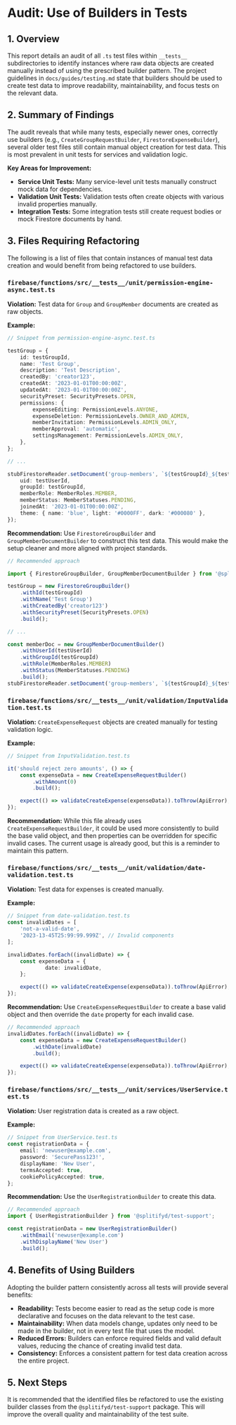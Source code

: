 # Audit: Use of Builders in Tests

## 1. Overview

This report details an audit of all `.ts` test files within `__tests__` subdirectories to identify instances where raw data objects are created manually instead of using the prescribed builder pattern. The project guidelines in `docs/guides/testing.md` state that builders should be used to create test data to improve readability, maintainability, and focus tests on the relevant data.

## 2. Summary of Findings

The audit reveals that while many tests, especially newer ones, correctly use builders (e.g., `CreateGroupRequestBuilder`, `FirestoreExpenseBuilder`), several older test files still contain manual object creation for test data. This is most prevalent in unit tests for services and validation logic.

**Key Areas for Improvement:**

*   **Service Unit Tests:** Many service-level unit tests manually construct mock data for dependencies.
*   **Validation Unit Tests:** Validation tests often create objects with various invalid properties manually.
*   **Integration Tests:** Some integration tests still create request bodies or mock Firestore documents by hand.

## 3. Files Requiring Refactoring

The following is a list of files that contain instances of manual test data creation and would benefit from being refactored to use builders.

### `firebase/functions/src/__tests__/unit/permission-engine-async.test.ts`

**Violation:** Test data for `Group` and `GroupMember` documents are created as raw objects.

**Example:**

```typescript
// Snippet from permission-engine-async.test.ts

testGroup = {
    id: testGroupId,
    name: 'Test Group',
    description: 'Test Description',
    createdBy: 'creator123',
    createdAt: '2023-01-01T00:00:00Z',
    updatedAt: '2023-01-01T00:00:00Z',
    securityPreset: SecurityPresets.OPEN,
    permissions: {
        expenseEditing: PermissionLevels.ANYONE,
        expenseDeletion: PermissionLevels.OWNER_AND_ADMIN,
        memberInvitation: PermissionLevels.ADMIN_ONLY,
        memberApproval: 'automatic',
        settingsManagement: PermissionLevels.ADMIN_ONLY,
    },
};

// ...

stubFirestoreReader.setDocument('group-members', `${testGroupId}_${testUserId}`, {
    uid: testUserId,
    groupId: testGroupId,
    memberRole: MemberRoles.MEMBER,
    memberStatus: MemberStatuses.PENDING,
    joinedAt: '2023-01-01T00:00:00Z',
    theme: { name: 'blue', light: '#0000FF', dark: '#000080' },
});
```

**Recommendation:** Use `FirestoreGroupBuilder` and `GroupMemberDocumentBuilder` to construct this test data. This would make the setup cleaner and more aligned with project standards.

```typescript
// Recommended approach

import { FirestoreGroupBuilder, GroupMemberDocumentBuilder } from '@splitifyd/test-support';

testGroup = new FirestoreGroupBuilder()
    .withId(testGroupId)
    .withName('Test Group')
    .withCreatedBy('creator123')
    .withSecurityPreset(SecurityPresets.OPEN)
    .build();

// ...

const memberDoc = new GroupMemberDocumentBuilder()
    .withUserId(testUserId)
    .withGroupId(testGroupId)
    .withRole(MemberRoles.MEMBER)
    .withStatus(MemberStatuses.PENDING)
    .build();
stubFirestoreReader.setDocument('group-members', `${testGroupId}_${testUserId}`, memberDoc);
```

### `firebase/functions/src/__tests__/unit/validation/InputValidation.test.ts`

**Violation:** `CreateExpenseRequest` objects are created manually for testing validation logic.

**Example:**

```typescript
// Snippet from InputValidation.test.ts

it('should reject zero amounts', () => {
    const expenseData = new CreateExpenseRequestBuilder()
        .withAmount(0)
        .build();

    expect(() => validateCreateExpense(expenseData)).toThrow(ApiError);
});
```

**Recommendation:** While this file already uses `CreateExpenseRequestBuilder`, it could be used more consistently to build the base valid object, and then properties can be overridden for specific invalid cases. The current usage is already good, but this is a reminder to maintain this pattern.

### `firebase/functions/src/__tests__/unit/validation/date-validation.test.ts`

**Violation:** Test data for expenses is created manually.

**Example:**
```typescript
// Snippet from date-validation.test.ts
const invalidDates = [
    'not-a-valid-date',
    '2023-13-45T25:99:99.999Z', // Invalid components
];

invalidDates.forEach((invalidDate) => {
    const expenseData = {
            date: invalidDate,
    };

    expect(() => validateCreateExpense(expenseData)).toThrow(ApiError);
});
```

**Recommendation:** Use `CreateExpenseRequestBuilder` to create a base valid object and then override the `date` property for each invalid case.

```typescript
// Recommended approach
invalidDates.forEach((invalidDate) => {
    const expenseData = new CreateExpenseRequestBuilder()
        .withDate(invalidDate)
        .build();

    expect(() => validateCreateExpense(expenseData)).toThrow(ApiError);
});
```

### `firebase/functions/src/__tests__/unit/services/UserService.test.ts`

**Violation:** User registration data is created as a raw object.

**Example:**
```typescript
// Snippet from UserService.test.ts
const registrationData = {
    email: 'newuser@example.com',
    password: 'SecurePass123!',
    displayName: 'New User',
    termsAccepted: true,
    cookiePolicyAccepted: true,
};
```

**Recommendation:** Use the `UserRegistrationBuilder` to create this data.

```typescript
// Recommended approach
import { UserRegistrationBuilder } from '@splitifyd/test-support';

const registrationData = new UserRegistrationBuilder()
    .withEmail('newuser@example.com')
    .withDisplayName('New User')
    .build();
```

## 4. Benefits of Using Builders

Adopting the builder pattern consistently across all tests will provide several benefits:

*   **Readability:** Tests become easier to read as the setup code is more declarative and focuses on the data relevant to the test case.
*   **Maintainability:** When data models change, updates only need to be made in the builder, not in every test file that uses the model.
*   **Reduced Errors:** Builders can enforce required fields and valid default values, reducing the chance of creating invalid test data.
*   **Consistency:** Enforces a consistent pattern for test data creation across the entire project.

## 5. Next Steps

It is recommended that the identified files be refactored to use the existing builder classes from the `@splitifyd/test-support` package. This will improve the overall quality and maintainability of the test suite.
